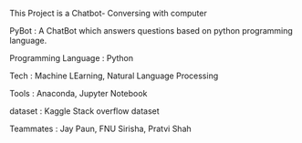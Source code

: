 This Project is a Chatbot- Conversing with computer

PyBot : A ChatBot which answers questions based on python programming language.

Programming Language : Python

Tech : Machine LEarning, Natural Language Processing

Tools : Anaconda, Jupyter Notebook

dataset : Kaggle Stack overflow dataset

Teammates : Jay Paun, FNU Sirisha, Pratvi Shah
